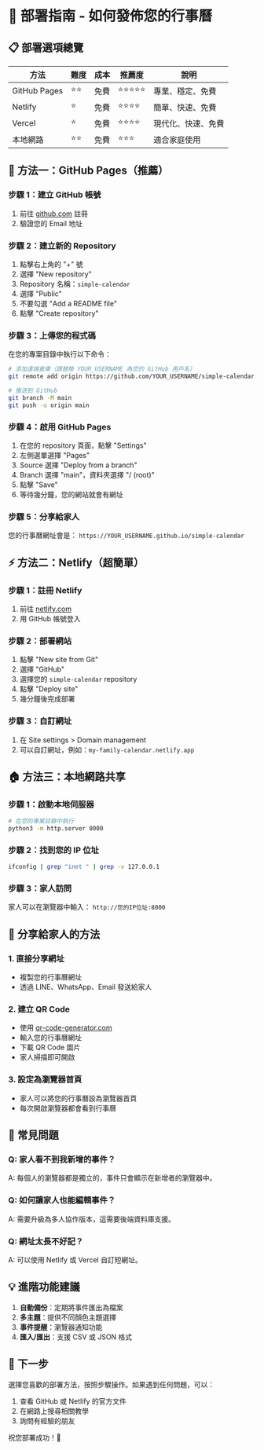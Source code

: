 # 🚀 部署指南 - 如何發佈您的行事曆

## 📋 部署選項總覽

| 方法 | 難度 | 成本 | 推薦度 | 說明 |
|------|------|------|--------|------|
| GitHub Pages | ⭐⭐ | 免費 | ⭐⭐⭐⭐⭐ | 專業、穩定、免費 |
| Netlify | ⭐ | 免費 | ⭐⭐⭐⭐ | 簡單、快速、免費 |
| Vercel | ⭐ | 免費 | ⭐⭐⭐⭐ | 現代化、快速、免費 |
| 本地網路 | ⭐⭐ | 免費 | ⭐⭐⭐ | 適合家庭使用 |

## 🌟 方法一：GitHub Pages（推薦）

### 步驟 1：建立 GitHub 帳號
1. 前往 [github.com](https://github.com) 註冊
2. 驗證您的 Email 地址

### 步驟 2：建立新的 Repository
1. 點擊右上角的 "+" 號
2. 選擇 "New repository"
3. Repository 名稱：`simple-calendar`
4. 選擇 "Public"
5. 不要勾選 "Add a README file"
6. 點擊 "Create repository"

### 步驟 3：上傳您的程式碼
在您的專案目錄中執行以下命令：

```bash
# 添加遠端倉庫（請替換 YOUR_USERNAME 為您的 GitHub 用戶名）
git remote add origin https://github.com/YOUR_USERNAME/simple-calendar.git

# 推送到 GitHub
git branch -M main
git push -u origin main
```

### 步驟 4：啟用 GitHub Pages
1. 在您的 repository 頁面，點擊 "Settings"
2. 左側選單選擇 "Pages"
3. Source 選擇 "Deploy from a branch"
4. Branch 選擇 "main"，資料夾選擇 "/ (root)"
5. 點擊 "Save"
6. 等待幾分鐘，您的網站就會有網址

### 步驟 5：分享給家人
您的行事曆網址會是：
`https://YOUR_USERNAME.github.io/simple-calendar`

## ⚡ 方法二：Netlify（超簡單）

### 步驟 1：註冊 Netlify
1. 前往 [netlify.com](https://netlify.com)
2. 用 GitHub 帳號登入

### 步驟 2：部署網站
1. 點擊 "New site from Git"
2. 選擇 "GitHub"
3. 選擇您的 `simple-calendar` repository
4. 點擊 "Deploy site"
5. 幾分鐘後完成部署

### 步驟 3：自訂網址
1. 在 Site settings > Domain management
2. 可以自訂網址，例如：`my-family-calendar.netlify.app`

## 🏠 方法三：本地網路共享

### 步驟 1：啟動本地伺服器
```bash
# 在您的專案目錄中執行
python3 -m http.server 8000
```

### 步驟 2：找到您的 IP 位址
```bash
ifconfig | grep "inet " | grep -v 127.0.0.1
```

### 步驟 3：家人訪問
家人可以在瀏覽器中輸入：
`http://您的IP位址:8000`

## 📱 分享給家人的方法

### 1. 直接分享網址
- 複製您的行事曆網址
- 透過 LINE、WhatsApp、Email 發送給家人

### 2. 建立 QR Code
- 使用 [qr-code-generator.com](https://www.qr-code-generator.com/)
- 輸入您的行事曆網址
- 下載 QR Code 圖片
- 家人掃描即可開啟

### 3. 設定為瀏覽器首頁
- 家人可以將您的行事曆設為瀏覽器首頁
- 每次開啟瀏覽器都會看到行事曆

## 🔧 常見問題

### Q: 家人看不到我新增的事件？
A: 每個人的瀏覽器都是獨立的，事件只會顯示在新增者的瀏覽器中。

### Q: 如何讓家人也能編輯事件？
A: 需要升級為多人協作版本，這需要後端資料庫支援。

### Q: 網址太長不好記？
A: 可以使用 Netlify 或 Vercel 自訂短網址。

## 💡 進階功能建議

1. **自動備份**：定期將事件匯出為檔案
2. **多主題**：提供不同顏色主題選擇
3. **事件提醒**：瀏覽器通知功能
4. **匯入/匯出**：支援 CSV 或 JSON 格式

## 🎯 下一步

選擇您喜歡的部署方法，按照步驟操作。如果遇到任何問題，可以：
1. 查看 GitHub 或 Netlify 的官方文件
2. 在網路上搜尋相關教學
3. 詢問有經驗的朋友

祝您部署成功！🎉
